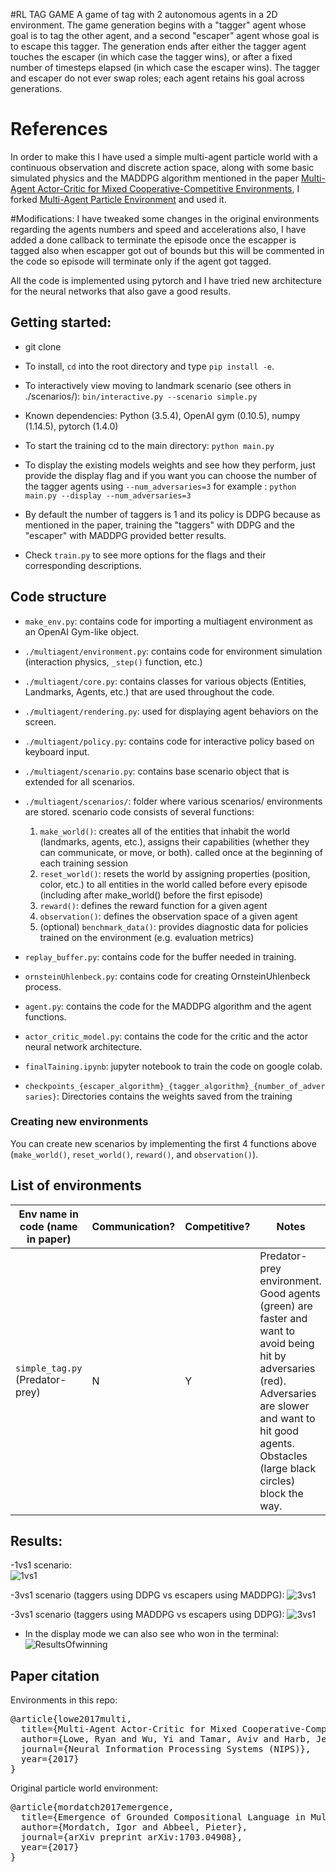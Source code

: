 #RL TAG GAME
A game of tag with 2 autonomous agents in a 2D environment. The game generation begins with a "tagger" agent whose goal is to tag the other agent, and a second "escaper" agent whose goal is to escape this tagger. The generation ends after either the tagger agent touches the escaper (in which case the tagger wins), or after a fixed number of timesteps elapsed (in which case the escaper wins). 
The tagger and escaper do not ever swap roles; each agent retains his goal across generations.

# References
In order to make this I have used a simple multi-agent particle world with a continuous observation and discrete action space, along with some basic simulated physics and the MADDPG 
algorithm mentioned in the paper [Multi-Agent Actor-Critic for Mixed Cooperative-Competitive Environments](https://arxiv.org/pdf/1706.02275.pdf), 
I forked  [Multi-Agent Particle Environment](https://github.com/openai/multiagent-particle-envs) and used it.

#Modifications:
I have tweaked some changes in the original environments regarding the agents numbers and speed and accelerations also, 
I have added a done callback to terminate the episode once the escapper is tagged also when escapper got out of bounds but this will be commented 
in the code so episode will terminate only if the agent got tagged.

All the code is implemented using pytorch and I have tried new architecture for the neural networks that 
also gave a good results.

## Getting started:

- git clone 

- To install, `cd` into the root directory and type `pip install -e`.

- To interactively view moving to landmark scenario (see others in ./scenarios/):
`bin/interactive.py --scenario simple.py`

- Known dependencies: Python (3.5.4), OpenAI gym (0.10.5), numpy (1.14.5), pytorch (1.4.0)

- To start the training cd to the main directory:
   `python main.py`
   
- To display the existing models weights and see how they perform, just provide the display flag and if you want you can choose the number of the tagger agents using `--num_adversaries=3` for example :
    `python main.py --display --num_adversaries=3`
- By default the number of taggers is 1 and its policy is DDPG because as mentioned in the paper, 
training the "taggers" with DDPG and the "escaper" with MADDPG provided better results.
- Check `train.py` to see more options for the flags and their corresponding descriptions.

## Code structure

- `make_env.py`: contains code for importing a multiagent environment as an OpenAI Gym-like object.

- `./multiagent/environment.py`: contains code for environment simulation (interaction physics, `_step()` function, etc.)

- `./multiagent/core.py`: contains classes for various objects (Entities, Landmarks, Agents, etc.) that are used throughout the code.

- `./multiagent/rendering.py`: used for displaying agent behaviors on the screen.

- `./multiagent/policy.py`: contains code for interactive policy based on keyboard input.

- `./multiagent/scenario.py`: contains base scenario object that is extended for all scenarios.

- `./multiagent/scenarios/`: folder where various scenarios/ environments are stored. scenario code consists of several functions:
    1) `make_world()`: creates all of the entities that inhabit the world (landmarks, agents, etc.), assigns their capabilities (whether they can communicate, or move, or both).
     called once at the beginning of each training session
    2) `reset_world()`: resets the world by assigning properties (position, color, etc.) to all entities in the world
    called before every episode (including after make_world() before the first episode)
    3) `reward()`: defines the reward function for a given agent
    4) `observation()`: defines the observation space of a given agent
    5) (optional) `benchmark_data()`: provides diagnostic data for policies trained on the environment (e.g. evaluation metrics)
    
- `replay_buffer.py`: contains code for the buffer needed in training.
- `ornsteinUhlenbeck.py`: contains code for creating OrnsteinUhlenbeck process.
- `agent.py`: contains the code for the MADDPG algorithm and the agent functions.
- `actor_critic_model.py`: contains the code for the critic and the actor neural network architecture.
- `finalTaining.ipynb`: jupyter notebook to train the code on google colab.
- `checkpoints_{escaper_algorithm}_{tagger_algorithm}_{number_of_adversaries}`: Directories contains the weights saved from 
the training 




### Creating new environments

You can create new scenarios by implementing the first 4 functions above (`make_world()`, `reset_world()`, `reward()`, and `observation()`).

## List of environments


| Env name in code (name in paper) |  Communication? | Competitive? | Notes |
| --- | --- | --- | --- |
| `simple_tag.py` (Predator-prey) | N | Y | Predator-prey environment. Good agents (green) are faster and want to avoid being hit by adversaries (red). Adversaries are slower and want to hit good agents. Obstacles (large black circles) block the way. |

## Results:

-1vs1 scenario:                      
  ![1vs1](oneVSone.gif)     

-3vs1 scenario (taggers using DDPG vs escapers using MADDPG):
  ![3vs1](3vs1DDPG.gif)

-3vs1 scenario (taggers using MADDPG vs escapers using DDPG): 
  ![3vs1](3vs1MADDPG.gif)

- In the display mode we can also see who won in the terminal:
![ResultsOfwinning](ResultsText.gif)


## Paper citation


Environments in this repo:
<pre>
@article{lowe2017multi,
  title={Multi-Agent Actor-Critic for Mixed Cooperative-Competitive Environments},
  author={Lowe, Ryan and Wu, Yi and Tamar, Aviv and Harb, Jean and Abbeel, Pieter and Mordatch, Igor},
  journal={Neural Information Processing Systems (NIPS)},
  year={2017}
}
</pre>

Original particle world environment:
<pre>
@article{mordatch2017emergence,
  title={Emergence of Grounded Compositional Language in Multi-Agent Populations},
  author={Mordatch, Igor and Abbeel, Pieter},
  journal={arXiv preprint arXiv:1703.04908},
  year={2017}
}
</pre>
